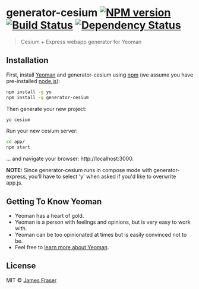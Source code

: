 # generator-cesium [![NPM version][npm-image]][npm-url] [![Build Status][travis-image]][travis-url] [![Dependency Status][daviddm-image]][daviddm-url]
> Cesium + Express webapp generator for Yeoman

## Installation

First, install [Yeoman](http://yeoman.io) and generator-cesium using [npm](https://www.npmjs.com/) (we assume you have pre-installed [node.js](https://nodejs.org/)):
```bash
npm install -g yo
npm install -g generator-cesium
```

Then generate your new project:
```bash
yo cesium
```

Run your new cesium server:
```bash
cd app/
npm start
```
... and navigate your browser: http://localhost:3000.

**NOTE:**
Since generator-cesium runs in compose mode with generator-express, you'll have to select 'y' when
asked if you'd like to overwrite app.js.

## Getting To Know Yeoman

 * Yeoman has a heart of gold.
 * Yeoman is a person with feelings and opinions, but is very easy to work with.
 * Yeoman can be too opinionated at times but is easily convinced not to be.
 * Feel free to [learn more about Yeoman](http://yeoman.io/).

## License

MIT © [James Fraser](https://www.wulfgar.pro)


[npm-image]: https://badge.fury.io/js/generator-cesium.svg
[npm-url]: https://npmjs.org/package/generator-cesium
[travis-image]: https://travis-ci.org/wulfgarpro/generator-cesium.svg?branch=master
[travis-url]: https://travis-ci.org/wulfgarpro/generator-cesium
[daviddm-image]: https://david-dm.org/wulfgarpro/generator-cesium.svg?theme=shields.io
[daviddm-url]: https://david-dm.org/wulfgarpro/generator-cesium
